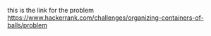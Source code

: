 this is the link for the problem 
https://www.hackerrank.com/challenges/organizing-containers-of-balls/problem